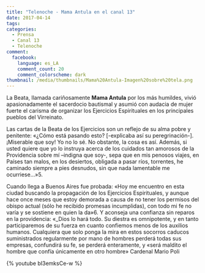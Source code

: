 ```yaml
---
title: "Telenoche - Mama Antula en el canal 13"
date: 2017-04-14
tags:
categories:
  - Prensa
  - Canal 13
  - Telenoche
comment:
  facebook:
    language: es_LA
    comment_count: 20
    comment_colorscheme: dark
thumbnail: /media/thumbnails/Mama%20Antula-Imagen%20sobre%20tela.png
---
```


La Beata, llamada cariñosamente __Mama Antula__ por los más humildes, vivió apasionadamente el sacerdocio bautismal y asumió con audacia de mujer fuerte el carisma de organizar los Ejercicios Espirituales en los principales pueblos del Virreinato.

Las cartas de la Beata de los Ejercicios son un reflejo de su alma pobre y penitente: «¿Cómo está pasando esto? [-explicaba así su peregrinación-]. ¡Miserable que soy! Yo no lo sé. No obstante, la cosa es así. Además, si usted quiere que yo lo instruya acerca de los cuidados tan amorosos de la Providencia sobre mí –indigna que soy-, sepa que en mis penosos viajes, en Países tan malos, en los desiertos, obligada a pasar ríos, torrentes, he caminado siempre a pies desnudos, sin que nada lamentable me ocurriese…»5.

Cuando llega a Buenos Aires fue probada: «Hoy me encuentro en esta ciudad buscando la propagación de los Ejercicios Espirituales, y aunque hace once meses que estoy demorada a causa de no tener los permisos del obispo actual (sólo he recibido promesas incumplidas), con todo mi fe no varía y se sostiene en quien la da»6. Y aconseja una confianza sin reparos en la providencia: «_Dios lo hará todo. Su diestra es omnipotente, y en tanto participaremos de su fuerza en cuanto confiemos menos de los auxilios humanos. Cualquiera que solo ponga la mira en estos socorros caducos suministrados regularmente por mano de hombres perderá todas sus empresas, confundirá su fe, se perderá enteramente, y «será maldito el hombre que confía únicamente en otro hombre»
Cardenal Mario Poli

{% youtube  bI3emksCe-w %}
